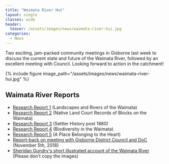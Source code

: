 ```yaml
---
title: "Waimata River Hui"
layout: single
classes: wide
header:
  teaser: /assets/images/news/waimata-river-hui.jpg
categories:
  - News
---
```


Two exciting, jam-packed community meetings in Gisborn​e last week to discuss the current state and future of the Waimata River, followed by an excellent meeting with Council.  Looking forward to action in the catchment!

{% include figure image_path="/assets/images/news/waimata-river-hui.jpg" %}


## Waimata River Reports

- [Research Report 1](/assets/documents/WaimataReport1.pdf) (Landscapes and Rivers of the Waimata)
- [Research Report 2](/assets/documents/WaimataReport2.pdf) (Native Land Court Records of Blocks on the Waimata)
- [Research Report 3](/assets/documents/WaimataReport3.pdf) (Settler History post 1880)
- [Research Report 4](/assets/documents/BiodiversityInTheWaimataCatchmentReport.pdf) (Biodiversity in the Waimata)
- [Research Report 5](/assets/documents/WaimataAPlaceBelongingToTheHeart.pdf) (A Place Belonging to the Heart)
- [Report-back on meeting with Gisborne District Council and DoC](/assets/documents/ListeningToTheWaimataRiverNov2018.pdf) (November 5th, 2018)
- [Sheridan Gundry's short illustrated account of the Waimata River](/assets/documents/SheridanGundryWaimataRiver.pdf) (Please don't copy the images)
